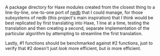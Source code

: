 
 A package directory for Haxe modules created from the closest thing to a line-by-line, one-to-one port of [nedb](https://github.com/louischatriot/nedb)
that I could manage, for those subsystems of nedb (this project's main inspiration) that I think would be best replicated
by first translating into Haxe, 1 line at a time, testing the translation and then creating a second,
separate implementation of the particular algorithm by attempting to streamline the first translation. 

 Lastly, #1 functions should be benchmarked against #2 functions, just to verify that #2 doesn't just *look* more efficient, but *is* more efficient.

